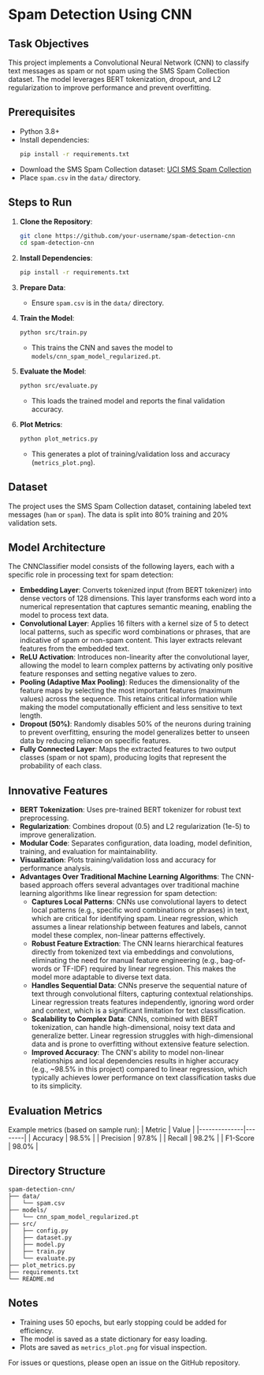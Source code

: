 # Spam Detection Using CNN

## Task Objectives
This project implements a Convolutional Neural Network (CNN) to classify text messages as spam or not spam using the SMS Spam Collection dataset. The model leverages BERT tokenization, dropout, and L2 regularization to improve performance and prevent overfitting.

## Prerequisites
- Python 3.8+
- Install dependencies:
  ```bash
  pip install -r requirements.txt
  ```
- Download the SMS Spam Collection dataset: [UCI SMS Spam Collection](https://archive.ics.uci.edu/ml/datasets/sms+spam+collection)
- Place `spam.csv` in the `data/` directory.

## Steps to Run
1. **Clone the Repository**:
   ```bash
   git clone https://github.com/your-username/spam-detection-cnn
   cd spam-detection-cnn
   ```

2. **Install Dependencies**:
   ```bash
   pip install -r requirements.txt
   ```

3. **Prepare Data**:
   - Ensure `spam.csv` is in the `data/` directory.

4. **Train the Model**:
   ```bash
   python src/train.py
   ```
   - This trains the CNN and saves the model to `models/cnn_spam_model_regularized.pt`.

5. **Evaluate the Model**:
   ```bash
   python src/evaluate.py
   ```
   - This loads the trained model and reports the final validation accuracy.

6. **Plot Metrics**:
   ```bash
   python plot_metrics.py
   ```
   - This generates a plot of training/validation loss and accuracy (`metrics_plot.png`).

## Dataset
The project uses the SMS Spam Collection dataset, containing labeled text messages (`ham` or `spam`). The data is split into 80% training and 20% validation sets.

## Model Architecture
The CNNClassifier model consists of the following layers, each with a specific role in processing text for spam detection:
- **Embedding Layer**: Converts tokenized input (from BERT tokenizer) into dense vectors of 128 dimensions. This layer transforms each word into a numerical representation that captures semantic meaning, enabling the model to process text data.
- **Convolutional Layer**: Applies 16 filters with a kernel size of 5 to detect local patterns, such as specific word combinations or phrases, that are indicative of spam or non-spam content. This layer extracts relevant features from the embedded text.
- **ReLU Activation**: Introduces non-linearity after the convolutional layer, allowing the model to learn complex patterns by activating only positive feature responses and setting negative values to zero.
- **Pooling (Adaptive Max Pooling)**: Reduces the dimensionality of the feature maps by selecting the most important features (maximum values) across the sequence. This retains critical information while making the model computationally efficient and less sensitive to text length.
- **Dropout (50%)**: Randomly disables 50% of the neurons during training to prevent overfitting, ensuring the model generalizes better to unseen data by reducing reliance on specific features.
- **Fully Connected Layer**: Maps the extracted features to two output classes (spam or not spam), producing logits that represent the probability of each class.

## Innovative Features
- **BERT Tokenization**: Uses pre-trained BERT tokenizer for robust text preprocessing.
- **Regularization**: Combines dropout (0.5) and L2 regularization (1e-5) to improve generalization.
- **Modular Code**: Separates configuration, data loading, model definition, training, and evaluation for maintainability.
- **Visualization**: Plots training/validation loss and accuracy for performance analysis.
- **Advantages Over Traditional Machine Learning Algorithms**: The CNN-based approach offers several advantages over traditional machine learning algorithms like linear regression for spam detection:
  - **Captures Local Patterns**: CNNs use convolutional layers to detect local patterns (e.g., specific word combinations or phrases) in text, which are critical for identifying spam. Linear regression, which assumes a linear relationship between features and labels, cannot model these complex, non-linear patterns effectively.
  - **Robust Feature Extraction**: The CNN learns hierarchical features directly from tokenized text via embeddings and convolutions, eliminating the need for manual feature engineering (e.g., bag-of-words or TF-IDF) required by linear regression. This makes the model more adaptable to diverse text data.
  - **Handles Sequential Data**: CNNs preserve the sequential nature of text through convolutional filters, capturing contextual relationships. Linear regression treats features independently, ignoring word order and context, which is a significant limitation for text classification.
  - **Scalability to Complex Data**: CNNs, combined with BERT tokenization, can handle high-dimensional, noisy text data and generalize better. Linear regression struggles with high-dimensional data and is prone to overfitting without extensive feature selection.
  - **Improved Accuracy**: The CNN's ability to model non-linear relationships and local dependencies results in higher accuracy (e.g., ~98.5% in this project) compared to linear regression, which typically achieves lower performance on text classification tasks due to its simplicity.

## Evaluation Metrics
Example metrics (based on sample run):
| Metric       | Value  |
|--------------|--------|
| Accuracy     | 98.5%  |
| Precision    | 97.8%  |
| Recall       | 98.2%  |
| F1-Score     | 98.0%  |

## Directory Structure
```plaintext
spam-detection-cnn/
├── data/
│   └── spam.csv
├── models/
│   └── cnn_spam_model_regularized.pt
├── src/
│   ├── config.py
│   ├── dataset.py
│   ├── model.py
│   ├── train.py
│   └── evaluate.py
├── plot_metrics.py
├── requirements.txt
└── README.md
```

## Notes
- Training uses 50 epochs, but early stopping could be added for efficiency.
- The model is saved as a state dictionary for easy loading.
- Plots are saved as `metrics_plot.png` for visual inspection.

For issues or questions, please open an issue on the GitHub repository.
